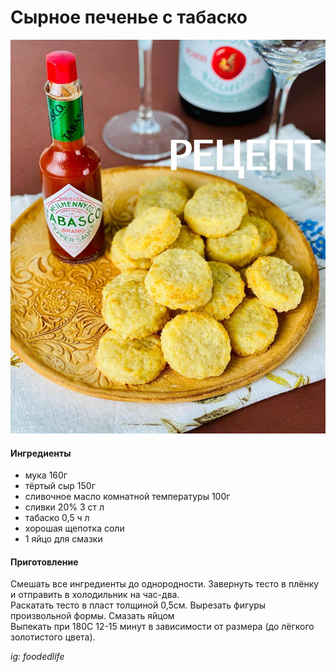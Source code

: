 ﻿---
image: ../../pics/tabasco-cookies.jpg
---
# Сырное печенье с табаско

![Сырное печенье с табаско](../../pics/tabasco-cookies.jpg)

#### Ингредиенты

* мука 160г
* тёртый сыр 150г
* сливочное масло комнатной температуры 100г
* сливки 20% 3 ст л
* табаско 0,5 ч л
* хорошая щепотка соли
* 1 яйцо для смазки

#### Приготовление

Смешать все ингредиенты до однородности. Завернуть тесто в плёнку и отправить в холодильник на час-два.  
Раскатать тесто в пласт толщиной 0,5см. Вырезать фигуры произвольной формы. Смазать яйцом  
Выпекать при 180С 12-15 минут в зависимости от размера \(до лёгкого золотистого цвета\).

*ig: foodedlife*
